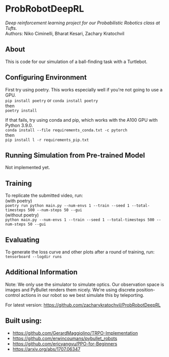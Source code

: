 # ProbRobotDeepRL
*Deep reinforcement learning project for our Probabilistic Robotics class at Tufts.*  
Authors: Niko Ciminelli, Bharat Kesari, Zachary Kratochvil

## About  
This is code for our simulation of a ball-finding task with a Turtlebot.

## Configuring Environment
First try using poetry. This works especially well if you're
not going to use a GPU.  
` pip install poetry ` or ` conda install poetry `  
then  
` poetry install `  
  
If that fails, try using conda and pip, which works with the A100 GPU with Python 3.9.0.  
` conda install --file requirements_conda.txt -c pytorch `  
then  
` pip install l -r requirements_pip.txt `

## Running Simulation from Pre-trained Model
Not implemented yet.

## Training
To replicate the submitted video, run:  
(with poetry)  
` poetry run python main.py --num-envs 1 --train --seed 1 --total-timesteps 500 --num-steps 50 --gui `  
(without poetry)  
` python main.py --num-envs 1 --train --seed 1 --total-timesteps 500 --num-steps 50 --gui `

## Evaluating
To generate the loss curve and other plots after a round of training, run:  
` tensorboard --logdir runs `

## Additional Information
Note: We only use the simulator to
simulate optics. Our observation space is images and PyBullet
renders them nicely. We're using discrete position-control
actions in our robot so we best simulate this by teleporting.

For latest version: https://github.com/zacharykratochvil/ProbRobotDeepRL

## Built using:
* https://github.com/GerardMaggiolino/TRPO-Implementation
* https://github.com/erwincoumans/pybullet_robots
* https://github.com/ericyangyu/PPO-for-Beginners
* https://arxiv.org/abs/1707.06347
